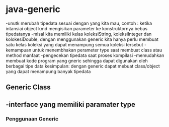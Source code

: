# java-generic
-unutk merubah tipedata sesuai dengan yang kita mau, contoh : ketika intansiai object kmd mengisikan parameter ke konstruktornya bebas tipedatanya
-misal kita memiliki kelas koleksiString, koleksiInteger dan kolokesiDouble, dengan menggunakan generic kita hanya perlu membuat satu kelas koleksi yang dapat menampung semua koleksi tersebut
-kemampuan untuk menembhakan perameter type saat membuat class atau method
manfaat
-pengecekan tipedata saat proses kompilasi
-memudahkan membuat kode program yang gneric sehingga dapat digunakan oleh berbagai tipe data
kesimpulan: dengan generic dapat mebuat class/object yang dapat menampung banyak tipedata
 
## Generic Class
-interface yang memiliki paramater type
-
### Penggunaan Generic
